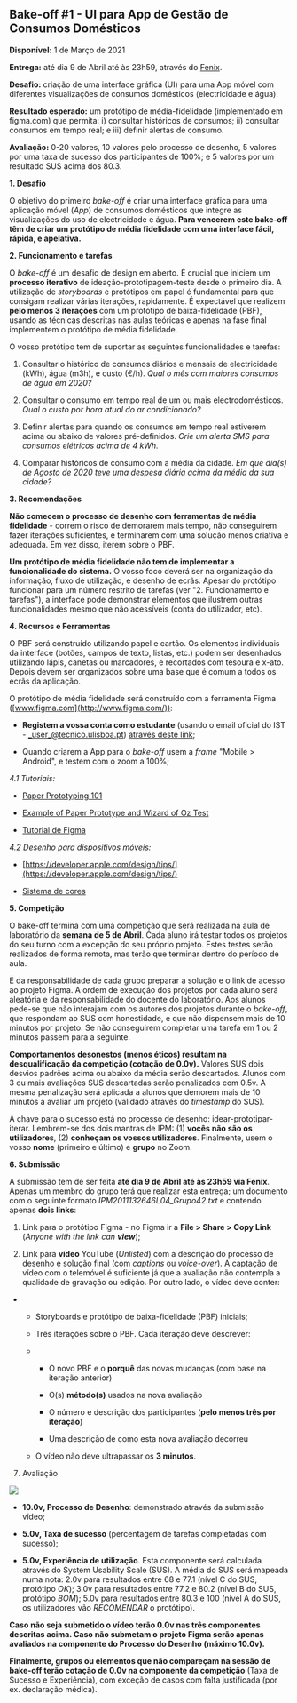 ## Bake-off #1 - UI para App de Gestão de Consumos Domésticos

**Disponível:** 1 de Março de 2021  

**Entrega:**  até dia 9 de Abril até às 23h59, através do  [Fenix](https://fenix.tecnico.ulisboa.pt/disciplinas/IPM2011132646/2020-2021/2-semestre/avaliacao).  

**Desafio:** criação de uma interface gráfica (UI) para uma App móvel com diferentes visualizações de consumos domésticos (electricidade e água).  

**Resultado esperado:** um protótipo de média-fidelidade (implementado em figma.com) que permita: i) consultar históricos de consumos; ii) consultar consumos em tempo real; e iii) definir alertas de consumo.

**Avaliação:** 0-20 valores, 10 valores pelo processo de desenho, 5 valores por uma taxa de sucesso dos participantes de 100%; e 5 valores por um resultado SUS acima dos 80.3.

  

**1. Desafio**

O objetivo do primeiro  _bake-off_  é criar uma interface gráfica para uma aplicação móvel (_App_) de consumos domésticos que integre as visualizações do uso de electricidade e água.  **Para vencerem este bake-off têm de criar um protótipo de média fidelidade com uma interface fácil, rápida, e apelativa.**

  

**2. Funcionamento e tarefas**

O _bake-off_  é um desafio de design em aberto. É crucial que iniciem um  **processo iterativo**  de ideação-prototipagem-teste desde o primeiro dia. A utilização de  _storyboards_  e protótipos em papel é fundamental para que consigam realizar várias iterações, rapidamente. É expectável que realizem  **pelo menos 3 iterações**  com um protótipo de baixa-fidelidade (PBF), usando as técnicas descritas nas aulas teóricas e apenas na fase final implementem o protótipo de média fidelidade.

  

O vosso protótipo tem de suportar as seguintes funcionalidades e tarefas:

1.  Consultar o histórico de consumos diários e mensais de electricidade (kWh), água (m3h), e custo (€/h).  _Qual o mês com maiores consumos de água em 2020?_
    
2.  Consultar o consumo em tempo real de um ou mais electrodomésticos.  _Qual o custo por hora atual do ar condicionado?_
    
3.  Definir alertas para quando os consumos em tempo real estiverem acima ou abaixo de valores pré-definidos.  _Crie um alerta SMS para consumos elétricos acima de 4 kWh._
    
4.  Comparar históricos de consumo com a média da cidade.  _Em que dia(s) de Agosto de 2020 teve uma despesa diária acima da média da sua cidade?_
    

  

**3. Recomendações**

**Não comecem o processo de desenho com ferramentas de média fidelidade**  - correm o risco de demorarem mais tempo, não conseguirem fazer iterações suficientes, e terminarem com uma solução menos criativa e adequada. Em vez disso, iterem sobre o PBF.

**Um protótipo de média fidelidade não tem de implementar a funcionalidade do sistema.**  O vosso foco deverá ser na organização da informação, fluxo de utilização, e desenho de ecrãs. Apesar do protótipo funcionar para um número restrito de tarefas (ver "2. Funcionamento e tarefas"), a interface pode demonstrar elementos que ilustrem outras funcionalidades mesmo que não acessíveis (conta do utilizador, etc).

  

**4. Recursos e Ferramentas**

O PBF será construído utilizando papel e cartão. Os elementos individuais da interface (botões, campos de texto, listas, etc.) podem ser desenhados utilizando lápis, canetas ou marcadores, e recortados com tesoura e x-ato. Depois devem ser organizados sobre uma base que é comum a todos os ecrãs da aplicação.  

O protótipo de média fidelidade será construído com a ferramenta Figma ([www.figma.com](http://www.figma.com/)):

-   **Registem a vossa conta como estudante**  (usando o email oficial do IST -  _user_@tecnico.ulisboa.pt)  [através deste link](https://www.figma.com/education/apply/);
    

-   Quando criarem a App para o  _bake-off_  usem a  _frame_ "Mobile > Android", e testem com o zoom a 100%;
    

  

_4.1 Tutoriais:_

-   [Paper Prototyping 101](https://www.nngroup.com/videos/paper-prototyping-101/)
    
-   [Example of Paper Prototype and Wizard of Oz Test](https://www.youtube.com/watch?v=InWA5cPupdk)
    
-   [Tutorial de Figma](https://www.youtube.com/watch?v=3q3FV65ZrUs)
    

  

_4.2 Desenho para dispositivos móveis:_

-   [https://developer.apple.com/design/tips/](https://developer.apple.com/design/tips/)
    
-   [Sistema de cores](https://material.io/design/color/the-color-system.html#)
    

  

**5. Competição**

O bake-off termina com uma competição que será realizada na aula de laboratório da  **semana de 5 de Abril**. Cada aluno irá testar todos os projetos do seu turno com a excepção do seu próprio projeto. Estes testes serão realizados de forma remota, mas terão que terminar dentro do período de aula.

É da responsabilidade de cada grupo preparar a solução e o link de acesso ao projeto Figma. A ordem de execução dos projetos por cada aluno será aleatória e da responsabilidade do docente do laboratório. Aos alunos pede-se que não interajam com os autores dos projetos durante o  _bake-off_, que respondam ao SUS com honestidade, e que não dispensem mais de 10 minutos por projeto. Se não conseguirem completar uma tarefa em 1 ou 2 minutos passem para a seguinte.  

**Comportamentos desonestos (menos éticos) resultam na desqualificação da competição (cotação de 0.0v).**  Valores SUS dois desvios padrões acima ou abaixo da média serão descartados. Alunos com 3 ou mais avaliações SUS descartadas serão penalizados com 0.5v. A mesma penalização será aplicada a alunos que demorem mais de 10 minutos a avaliar um projeto (validado através do  _timestamp_ do SUS).

A chave para o sucesso está no processo de desenho: idear-prototipar-iterar. Lembrem-se dos dois mantras de IPM: (1)  **vocês não são os utilizadores**, (2)  **conheçam os vossos utilizadores**. Finalmente, usem o vosso  **nome**  (primeiro e último) e  **grupo**  no Zoom.

  

**6. Submissão**

A submissão tem de ser feita  **até dia 9 de Abril até às 23h59 via Fenix**. Apenas um membro do grupo terá que realizar esta entrega; um documento com o seguinte formato  _IPM2011132646L04_Grupo42.txt_  e contendo apenas  **dois links**:

1.  Link para o protótipo Figma - no Figma ir a  **File > Share > Copy Link**  (_Anyone with the link can  **view**_);
    

2.  Link para  **vídeo**  YouTube (_Unlisted_) com a descrição do processo de desenho e solução final (com  _captions_ ou  _voice-over_). A captação de vídeo com o telemóvel é suficiente já que a avaliação não contempla a qualidade de gravação ou edição. Por outro lado, o vídeo deve conter:
    

-   -   Storyboards e protótipo de baixa-fidelidade (PBF) iniciais;
        
    
    -   Três iterações sobre o PBF. Cada iteração deve descrever:
        
    -   -   O novo PBF e o  **porquê**  das novas mudanças (com base na iteração anterior)
            
        -   O(s)  **método(s)**  usados na nova avaliação
            
        -   O número e descrição dos participantes (**pelo menos três por iteração**)
            
        -   Uma descrição de como esta nova avaliação decorreu
            
    -   O vídeo não deve ultrapassar os  **3 minutos**.
        

  

7. Avaliação

![](https://lh6.googleusercontent.com/FuU5jQyea1yUJIkibVR3xCeEVRRIrA8Vyn9gebaULQ0d2RjbvtCa3r7hhM-tZN0NlNPk8BqFAUsvEl-ksHDspJDvbAUf_XRgSSZYLBVOzW6-wfDYzd09pygSToYZKJovM2Tqvqoo)

-   **10.0v, Processo de Desenho**: demonstrado através da submissão vídeo;
    
-   **5.0v, Taxa de sucesso**  (percentagem de tarefas completadas com sucesso);
    
-   **5.0v, Experiência de utilização**. Esta componente será calculada através do System Usability Scale (SUS). A média do SUS será mapeada numa nota: 2.0v para resultados entre 68 e 77.1 (nível C do SUS, protótipo  _OK_); 3.0v para resultados entre 77.2 e 80.2 (nível B do SUS, protótipo  _BOM_); 5.0v para resultados entre 80.3 e 100 (nível A do SUS, os utilizadores vão  _RECOMENDAR_  o protótipo).
    

  

**Caso não seja submetido o vídeo terão 0.0v nas três componentes descritas acima. Caso não submetam o projeto Figma serão apenas avaliados na componente do Processo do Desenho (máximo 10.0v).**

**Finalmente, grupos ou elementos que não compareçam na sessão de bake-off terão cotação de 0.0v na componente da competição**  (Taxa de Sucesso e Experiência), com exceção de casos com falta justificada (por ex. declaração médica).
